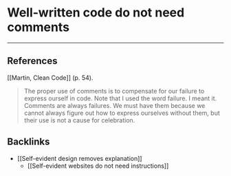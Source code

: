 # Well-written code do not need comments
---
## References
[[Martin, Clean Code]] (p. 54).
> The proper use of comments is to compensate for our failure to express ourself in code. Note that I used the word failure. I meant it. Comments are always failures. We must have them because we cannot always figure out how to express ourselves without them, but their use is not a cause for celebration.

## Backlinks
* [[Self-evident design removes explanation]]
	* [[Self-evident websites do not need instructions]]

<!-- #evergreen -->

<!-- {BearID:4BD44EC2-C868-4EDC-ACFE-E6099F99D9B1-408-0002B76E53EDC271} -->
